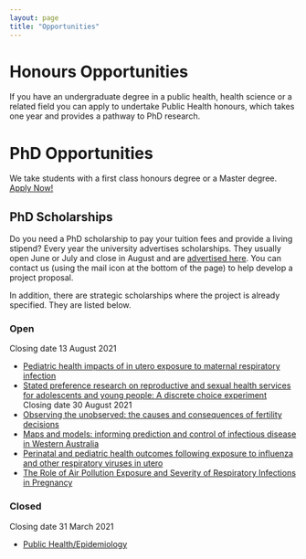 ```yaml
---
layout: page
title: "Opportunities"
---
```


# Honours Opportunities

If you have an undergraduate degree in a public health, health science or a related field you can apply to undertake Public Health honours, which takes one year and provides a pathway to PhD research. 

# PhD Opportunities

We take students with a first class honours degree or a Master degree. [Apply Now!](https://apply.curtin.edu.au/before-you-start?spkCode=DR-PUBHL)

## PhD Scholarships

Do you need a PhD scholarship to pay your tuition fees and provide a living stipend? Every year the university advertises scholarships. They usually open June or July and close in August and are [advertised here](https://scholarships.curtin.edu.au/). You can contact us (using the mail icon at the bottom of the page) to help develop a project proposal. 

In addition, there are strategic scholarships where the project is already specified. They are listed below.

### Open
Closing date 13 August 2021  
* [Pediatric health impacts of in utero exposure to maternal respiratory infection](https://scholarships.curtin.edu.au/Scholarship/?id=5503)  
* [Stated preference research on reproductive and sexual health services for adolescents and young people: A discrete choice experiment](https://scholarships.curtin.edu.au/Scholarship/?id=5511)  
Closing date 30 August 2021  
* [Observing the unobserved: the causes and consequences of fertility decisions](https://scholarships.curtin.edu.au/Scholarship/?id=5288)  
* [Maps and models: informing prediction and control of infectious disease in Western Australia](https://scholarships.curtin.edu.au/Scholarship/?id=5345)  
* [Perinatal and pediatric health outcomes following exposure to influenza and other respiratory viruses in utero](https://scholarships.curtin.edu.au/Scholarship/?id=5408)  
* [The Role of Air Pollution Exposure and Severity of Respiratory Infections in Pregnancy](https://scholarships.curtin.edu.au/Scholarship/?id=5507)  

### Closed
Closing date 31 March 2021  
* [Public Health/Epidemiology](https://scholarships.curtin.edu.au/Scholarship/?id=4783)
